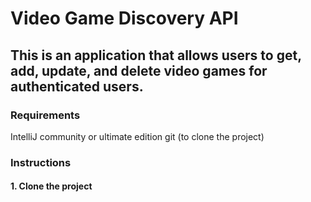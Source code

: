 # Video Game Discovery API 

## This is an application that allows users to get, add, update, and delete video games for authenticated users. 

### Requirements

IntelliJ community or ultimate edition
git (to clone the project)

### Instructions

#### 1. Clone the project


